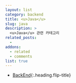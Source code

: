 ```yaml
---
layout: list
category: backend
title: <u>Java</u>
slug: java
description: >
  <u>Java</u> 관련 카테고리
related_posts:
  -
addons:
  - related
  - comments
list: true
---
```


* [BackEnd]{:.heading.flip-title}

[BackEnd]: /backend/

